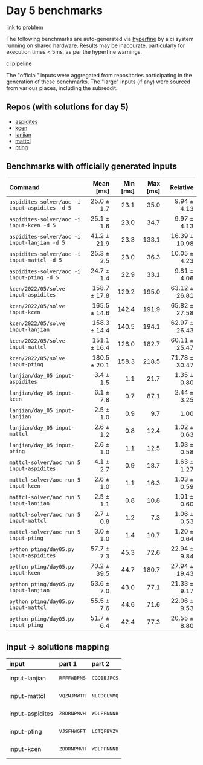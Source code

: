 # Day 5 benchmarks

[link to problem](http://adventofcode.com/2022/day/5)

The following benchmarks are auto-generated via [hyperfine](https://github.com/sharkdp/hyperfine) by a ci system running on shared hardware. Results may be inaccurate, particularly for execution times < 5ms, as per the hyperfine warnings.

[ci pipeline](http://ci.papercode.net:8080/teams/aoc2022/pipelines/aoc-compare-2022)

The "official" inputs were aggregated from repositories participating in the generation of these benchmarks. The "large" inputs (if any) were sourced from various places, including the subreddit.

## Repos (with solutions for day 5)


- [aspidites](https://github.com/aspidites/aoc2022)
- [kcen](https://github.com/kcen/AdventOfCode)
- [lanjian](https://github.com/LanJian/aoc-2022)
- [mattcl](https://github.com/mattcl/aoc2022)
- [pting](https://github.com/pting/aoc2022)

## Benchmarks with officially generated inputs
| Command | Mean [ms] | Min [ms] | Max [ms] | Relative |
|:---|---:|---:|---:|---:|
| `aspidites-solver/aoc -i input-aspidites -d 5` | 25.0 ± 1.7 | 23.1 | 35.0 | 9.94 ± 4.13 |
| `aspidites-solver/aoc -i input-kcen -d 5` | 25.1 ± 1.6 | 23.0 | 34.7 | 9.97 ± 4.13 |
| `aspidites-solver/aoc -i input-lanjian -d 5` | 41.2 ± 21.9 | 23.3 | 133.1 | 16.39 ± 10.98 |
| `aspidites-solver/aoc -i input-mattcl -d 5` | 25.3 ± 2.5 | 23.0 | 36.3 | 10.05 ± 4.23 |
| `aspidites-solver/aoc -i input-pting -d 5` | 24.7 ± 1.4 | 22.9 | 33.1 | 9.81 ± 4.06 |
| `kcen/2022/05/solve input-aspidites` | 158.7 ± 17.8 | 129.2 | 195.0 | 63.12 ± 26.81 |
| `kcen/2022/05/solve input-kcen` | 165.5 ± 14.6 | 142.4 | 191.9 | 65.82 ± 27.58 |
| `kcen/2022/05/solve input-lanjian` | 158.3 ± 14.4 | 140.5 | 194.1 | 62.97 ± 26.43 |
| `kcen/2022/05/solve input-mattcl` | 151.1 ± 16.4 | 126.0 | 182.7 | 60.11 ± 25.47 |
| `kcen/2022/05/solve input-pting` | 180.5 ± 20.1 | 158.3 | 218.5 | 71.78 ± 30.47 |
| `lanjian/day_05 input-aspidites` | 3.4 ± 1.5 | 1.1 | 21.7 | 1.35 ± 0.80 |
| `lanjian/day_05 input-kcen` | 6.1 ± 7.8 | 0.7 | 87.1 | 2.44 ± 3.25 |
| `lanjian/day_05 input-lanjian` | 2.5 ± 1.0 | 0.9 | 9.7 | 1.00 |
| `lanjian/day_05 input-mattcl` | 2.6 ± 1.2 | 0.8 | 12.4 | 1.02 ± 0.63 |
| `lanjian/day_05 input-pting` | 2.6 ± 1.0 | 1.1 | 12.5 | 1.03 ± 0.58 |
| `mattcl-solver/aoc run 5 input-aspidites` | 4.1 ± 2.7 | 0.9 | 18.7 | 1.63 ± 1.27 |
| `mattcl-solver/aoc run 5 input-kcen` | 2.6 ± 1.0 | 1.1 | 16.3 | 1.03 ± 0.59 |
| `mattcl-solver/aoc run 5 input-lanjian` | 2.5 ± 1.1 | 0.8 | 10.8 | 1.01 ± 0.60 |
| `mattcl-solver/aoc run 5 input-mattcl` | 2.7 ± 0.8 | 1.2 | 7.3 | 1.06 ± 0.53 |
| `mattcl-solver/aoc run 5 input-pting` | 3.0 ± 1.0 | 1.4 | 10.7 | 1.20 ± 0.64 |
| `python pting/day05.py input-aspidites` | 57.7 ± 7.3 | 45.3 | 72.6 | 22.94 ± 9.84 |
| `python pting/day05.py input-kcen` | 70.2 ± 39.5 | 44.7 | 180.7 | 27.94 ± 19.43 |
| `python pting/day05.py input-lanjian` | 53.6 ± 7.0 | 43.0 | 77.1 | 21.33 ± 9.17 |
| `python pting/day05.py input-mattcl` | 55.5 ± 7.6 | 44.6 | 71.6 | 22.06 ± 9.53 |
| `python pting/day05.py input-pting` | 51.7 ± 6.4 | 42.4 | 77.3 | 20.55 ± 8.80 |

## input -> solutions mapping
|input|part 1|part 2|
|:---|:---|:---|
|input-lanjian|<pre>RFFFWBPNS</pre>|<pre>CQQBBJFCS</pre>|
|input-mattcl|<pre>VQZNJMWTR</pre>|<pre>NLCDCLVMQ</pre>|
|input-aspidites|<pre>ZBDRNPMVH</pre>|<pre>WDLPFNNNB</pre>|
|input-pting|<pre>VJSFHWGFT</pre>|<pre>LCTQFBVZV</pre>|
|input-kcen|<pre>ZBDRNPMVH</pre>|<pre>WDLPFNNNB</pre>|
